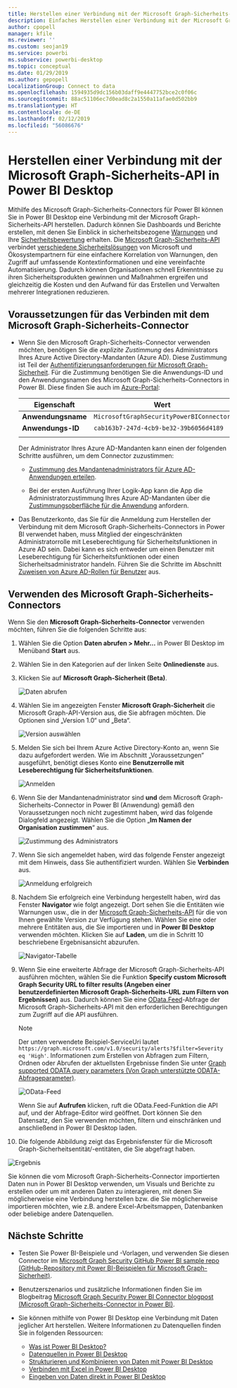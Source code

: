 ```yaml
---
title: Herstellen einer Verbindung mit der Microsoft Graph-Sicherheits-API in Power BI Desktop
description: Einfaches Herstellen einer Verbindung mit der Microsoft Graph-Sicherheits-API in Power BI Desktop
author: cpopell
manager: kfile
ms.reviewer: ''
ms.custom: seojan19
ms.service: powerbi
ms.subservice: powerbi-desktop
ms.topic: conceptual
ms.date: 01/29/2019
ms.author: gepopell
LocalizationGroup: Connect to data
ms.openlocfilehash: 1594935d9dc156b03daff9e4447752bce2c0f06c
ms.sourcegitcommit: 88ac51106ec7d0ead8c2a1550a11afae0d502bb9
ms.translationtype: HT
ms.contentlocale: de-DE
ms.lasthandoff: 02/12/2019
ms.locfileid: "56086676"
---
```

# <a name="connect-to-microsoft-graph-security-in-power-bi-desktop"></a>Herstellen einer Verbindung mit der Microsoft Graph-Sicherheits-API in Power BI Desktop

Mithilfe des Microsoft Graph-Sicherheits-Connectors für Power BI können Sie in Power BI Desktop eine Verbindung mit der Microsoft Graph-Sicherheits-API herstellen. Dadurch können Sie Dashboards und Berichte erstellen, mit denen Sie Einblick in sicherheitsbezogene [Warnungen](https://docs.microsoft.com/graph/api/resources/alert?view=graph-rest-1.0) und Ihre [Sicherheitsbewertung](https://docs.microsoft.com/graph/api/resources/securescores?view=graph-rest-beta) erhalten. Die [Microsoft Graph-Sicherheits-API](https://aka.ms/graphsecuritydocs) verbindet [verschiedene Sicherheitslösungen](https://aka.ms/graphsecurityalerts) von Microsoft und Ökosystempartnern für eine einfachere Korrelation von Warnungen, den Zugriff auf umfassende Kontextinformationen und eine vereinfachte Automatisierung. Dadurch können Organisationen schnell Erkenntnisse zu ihren Sicherheitsprodukten gewinnen und Maßnahmen ergreifen und gleichzeitig die Kosten und den Aufwand für das Erstellen und Verwalten mehrerer Integrationen reduzieren.

## <a name="prerequisites-to-connect-with-the-microsoft-graph-security-connector"></a>Voraussetzungen für das Verbinden mit dem Microsoft Graph-Sicherheits-Connector

* Wenn Sie den Microsoft Graph-Sicherheits-Connector verwenden möchten, benötigen Sie die *explizite Zustimmung* des Administrators Ihres Azure Active Directory-Mandanten (Azure AD). Diese Zustimmung ist Teil der [Authentifizierungsanforderungen für Microsoft Graph-Sicherheit](https://aka.ms/graphsecurityauth). Für die Zustimmung benötigen Sie die Anwendungs-ID und den Anwendungsnamen des Microsoft Graph-Sicherheits-Connectors in Power BI. Diese finden Sie auch im [Azure-Portal](https://portal.azure.com):

   | Eigenschaft | Wert |
   |----------|-------|
   | **Anwendungsname** | `MicrosoftGraphSecurityPowerBIConnector` |
   | **Anwendungs-ID** | `cab163b7-247d-4cb9-be32-39b6056d4189` |
   |||

   Der Administrator Ihres Azure AD-Mandanten kann einen der folgenden Schritte ausführen, um dem Connector zuzustimmen:

   * [Zustimmung des Mandantenadministrators für Azure AD-Anwendungen erteilen](https://docs.microsoft.com/azure/active-directory/develop/v2-permissions-and-consent).

   * Bei der ersten Ausführung Ihrer Logik-App kann die App die Administratorzustimmung Ihres Azure AD-Mandanten über die [Zustimmungsoberfläche für die Anwendung](https://docs.microsoft.com/azure/active-directory/develop/application-consent-experience) anfordern.
   
* Das Benutzerkonto, das Sie für die Anmeldung zum Herstellen der Verbindung mit dem Microsoft Graph-Sicherheits-Connectors in Power BI verwendet haben, muss Mitglied der eingeschränkten Administratorrolle mit Leseberechtigung für Sicherheitsfunktionen in Azure AD sein. Dabei kann es sich entweder um einen Benutzer mit Leseberechtigung für Sicherheitsfunktionen oder einen Sicherheitsadministrator handeln. Führen Sie die Schritte im Abschnitt [Zuweisen von Azure AD-Rollen für Benutzer](https://docs.microsoft.com/graph/security-authorization#assign-azure-ad-roles-to-users) aus. 

## <a name="using-the-microsoft-graph-security-connector"></a>Verwenden des Microsoft Graph-Sicherheits-Connectors

Wenn Sie den **Microsoft Graph-Sicherheits-Connector** verwenden möchten, führen Sie die folgenden Schritte aus:

1. Wählen Sie die Option **Daten abrufen > Mehr...** in Power BI Desktop im Menüband **Start** aus.
2. Wählen Sie in den Kategorien auf der linken Seite **Onlinedienste** aus.
3. Klicken Sie auf **Microsoft Graph-Sicherheit (Beta)**.

    ![Daten abrufen](media/desktop-connect-graph-security/GetData.PNG)
    
4. Wählen Sie im angezeigten Fenster **Microsoft Graph-Sicherheit** die Microsoft Graph-API-Version aus, die Sie abfragen möchten. Die Optionen sind „Version 1.0“ und „Beta“.

    ![Version auswählen](media/desktop-connect-graph-security/selectVersion.PNG)
    
5. Melden Sie sich bei Ihrem Azure Active Directory-Konto an, wenn Sie dazu aufgefordert werden. Wie im Abschnitt „Voraussetzungen“ ausgeführt, benötigt dieses Konto eine **Benutzerrolle mit Leseberechtigung für Sicherheitsfunktionen**.

    ![Anmelden](media/desktop-connect-graph-security/SignIn.PNG)
    
6. Wenn Sie der Mandantenadministrator sind **und** dem Microsoft Graph-Sicherheits-Connector in Power BI (Anwendung) gemäß den Voraussetzungen noch nicht zugestimmt haben, wird das folgende Dialogfeld angezeigt. Wählen Sie die Option „**Im Namen der Organisation zustimmen**“ aus.

    ![Zustimmung des Administrators](media/desktop-connect-graph-security/AdminConsent.PNG)
    
7. Wenn Sie sich angemeldet haben, wird das folgende Fenster angezeigt mit dem Hinweis, dass Sie authentifiziert wurden. Wählen Sie **Verbinden** aus.

    ![Anmeldung erfolgreich](media/desktop-connect-graph-security/SignedIn.PNG)
    
8. Nachdem Sie erfolgreich eine Verbindung hergestellt haben, wird das Fenster **Navigator** wie folgt angezeigt. Dort sehen Sie die Entitäten wie Warnungen usw., die in der [Microsoft Graph-Sicherheits-API](https://aka.ms/graphsecuritydocs) für die von Ihnen gewählte Version zur Verfügung stehen. Wählen Sie eine oder mehrere Entitäten aus, die Sie importieren und in **Power BI Desktop** verwenden möchten. Klicken Sie auf **Laden**, um die in Schritt 10 beschriebene Ergebnisansicht abzurufen.

   ![Navigator-Tabelle](media/desktop-connect-graph-security/NavTable.PNG)
    
9. Wenn Sie eine erweiterte Abfrage der Microsoft Graph-Sicherheits-API ausführen möchten, wählen Sie die Funktion **Specify custom Microsoft Graph Security URL to filter results (Angeben einer benutzerdefinierten Microsoft Graph-Sicherheits-URL zum Filtern von Ergebnissen)** aus. Dadurch können Sie eine [OData.Feed](https://docs.microsoft.com/power-bi/desktop-connect-odata)-Abfrage der Microsoft Graph-Sicherheits-API mit den erforderlichen Berechtigungen zum Zugriff auf die API ausführen.

   > [!NOTE]
   > Der unten verwendete Beispiel-ServiceUri lautet `https://graph.microsoft.com/v1.0/security/alerts?$filter=Severity eq 'High'`. Informationen zum Erstellen von Abfragen zum Filtern, Ordnen oder Abrufen der aktuellsten Ergebnisse finden Sie unter [Graph supported ODATA query parameters (Von Graph unterstützte ODATA-Abfrageparameter)](https://docs.microsoft.com/graph/query-parameters).

   ![OData-Feed](media/desktop-connect-graph-security/ODataFeed.PNG)
    
   Wenn Sie auf **Aufrufen** klicken, ruft die OData.Feed-Funktion die API auf, und der Abfrage-Editor wird geöffnet. Dort können Sie den Datensatz, den Sie verwenden möchten, filtern und einschränken und anschließend in Power BI Desktop laden.

10. Die folgende Abbildung zeigt das Ergebnisfenster für die Microsoft Graph-Sicherheitsentität/-entitäten, die Sie abgefragt haben.

   ![Ergebnis](media/desktop-connect-graph-security/Result.PNG)
    

Sie können die vom Microsoft Graph-Sicherheits-Connector importierten Daten nun in Power BI Desktop verwenden, um Visuals und Berichte zu erstellen oder um mit anderen Daten zu interagieren, mit denen Sie möglicherweise eine Verbindung herstellen bzw. die Sie möglicherweise importieren möchten, wie z.B. andere Excel-Arbeitsmappen, Datenbanken oder beliebige andere Datenquellen.

## <a name="next-steps"></a>Nächste Schritte
* Testen Sie Power BI-Beispiele und -Vorlagen, und verwenden Sie diesen Connector im [Microsoft Graph Security GitHub Power BI sample repo (GitHub-Repository mit Power BI-Beispielen für Microsoft Graph-Sicherheit)](https://aka.ms/graphsecuritypowerbiconnectorsamples).

* Benutzerszenarios und zusätzliche Informationen finden Sie im Blogbeitrag [Microsoft Graph Security Power BI Connector blogpost (Microsoft Graph-Sicherheits-Connector in Power BI)](https://aka.ms/graphsecuritypowerbiconnectorblogpost).

* Sie können mithilfe von Power BI Desktop eine Verbindung mit Daten jeglicher Art herstellen. Weitere Informationen zu Datenquellen finden Sie in folgenden Ressourcen:

    * [Was ist Power BI Desktop?](desktop-what-is-desktop.md)
    * [Datenquellen in Power BI Desktop](desktop-data-sources.md)
    * [Strukturieren und Kombinieren von Daten mit Power BI Desktop](desktop-shape-and-combine-data.md)
    * [Verbinden mit Excel in Power BI Desktop](desktop-connect-excel.md)
    * [Eingeben von Daten direkt in Power BI Desktop](desktop-enter-data-directly-into-desktop.md)
